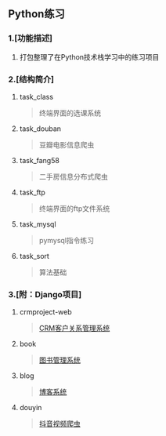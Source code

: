 ## Python练习

### 1.[功能描述]

1. 打包整理了在Python技术栈学习中的练习项目


### 2.[结构简介]

1. task_class
   > 终端界面的选课系统
2. task_douban
   > 豆瓣电影信息爬虫
3. task_fang58
   > 二手房信息分布式爬虫
4. task_ftp
   > 终端界面的ftp文件系统
5. task_mysql
   > pymysql指令练习
6. task_sort
   > 算法基础

### 3.[附：Django项目]

1. crmproject-web
   > [CRM客户关系管理系统](https://github.com/xiangjianan/crmproject-web) 
2. book
   > [图书管理系统](https://github.com/xiangjianan/book) 
3. blog
   > [博客系统](https://github.com/xiangjianan/blog) 
4. douyin
   > [抖音视频爬虫](https://github.com/xiangjianan/douyin) 



